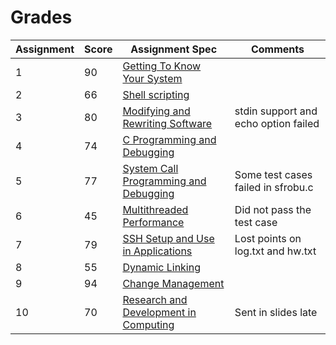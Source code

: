 # Grades

Assignment | Score | Assignment Spec | Comments
---- | ---- | ---- | ----
1 | 90 | [Getting To Know Your System](http://htmlpreview.github.com/?https://github.com/raymondlin1/CS35L-Software-Construction-Laboratory/blob/master/Assignment%20Index/Assignment%201.%20Getting%20to%20know%20your%20system.html)
2 | 66 | [Shell scripting](http://htmlpreview.github.com/?https://github.com/raymondlin1/CS35L-Software-Construction-Laboratory/blob/master/Assignment%20Index/Assignment%202.%20Shell%20scripting.html)
3 | 80 | [Modifying and Rewriting Software](http://htmlpreview.github.com/?https://github.com/raymondlin1/CS35L-Software-Construction-Laboratory/blob/master/Assignment%20Index/Assignment%203.%20Modifying%20and%20rewriting%20software.html) | stdin support and echo option failed
4 | 74 | [C Programming and Debugging](http://htmlpreview.github.com/?https://github.com/raymondlin1/CS35L-Software-Construction-Laboratory/blob/master/Assignment%20Index/Assignment%204.%20C%20programming%20and%20debugging.html)
5 | 77 | [System Call Programming and Debugging](http://htmlpreview.github.com/?https://github.com/raymondlin1/CS35L-Software-Construction-Laboratory/blob/master/Assignment%20Index/Assignment%205.%20System%20call%20programming%20and%20debugging.html) | Some test cases failed in sfrobu.c
6 | 45 | [Multithreaded Performance](http://htmlpreview.github.com/?https://github.com/raymondlin1/CS35L-Software-Construction-Laboratory/blob/master/Assignment%20Index/Assignment%206.%20Multithreaded%20performance.html) | Did not pass the test case
7 | 79 | [SSH Setup and Use in Applications](http://htmlpreview.github.com/?https://github.com/raymondlin1/CS35L-Software-Construction-Laboratory/blob/master/Assignment%20Index/Assignment%207.%20SSH%20setup%20and%20use%20in%20applications.html) | Lost points on log.txt and hw.txt
8 | 55 | [Dynamic Linking](http://htmlpreview.github.com/?https://github.com/raymondlin1/CS35L-Software-Construction-Laboratory/blob/master/Assignment%20Index/Assignment%208.%20Dynamic%20linking.html) 
9 | 94 | [Change Management](http://htmlpreview.github.com/?https://github.com/raymondlin1/CS35L-Software-Construction-Laboratory/blob/master/Assignment%20Index/Assignment%209.%20Change%20management.html)
10 | 70 | [Research and Development in Computing](http://htmlpreview.github.com/?https://github.com/raymondlin1/CS35L-Software-Construction-Laboratory/blob/master/Assignment%20Index/Assignment%209.%20Change%20management.html) | Sent in slides late
